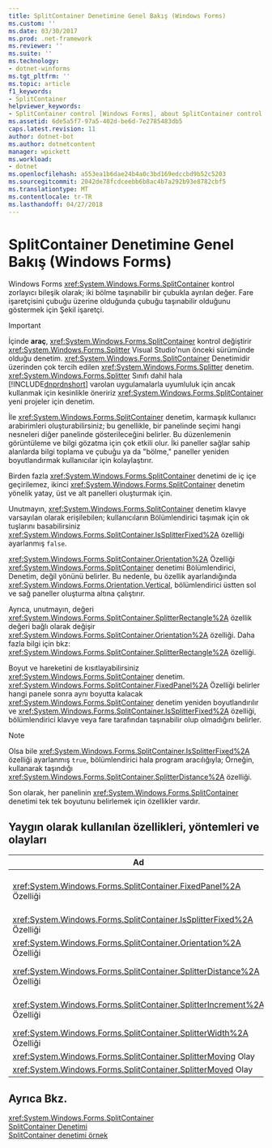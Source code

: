 ```yaml
---
title: SplitContainer Denetimine Genel Bakış (Windows Forms)
ms.custom: ''
ms.date: 03/30/2017
ms.prod: .net-framework
ms.reviewer: ''
ms.suite: ''
ms.technology:
- dotnet-winforms
ms.tgt_pltfrm: ''
ms.topic: article
f1_keywords:
- SplitContainer
helpviewer_keywords:
- SplitContainer control [Windows Forms], about SplitContainer control
ms.assetid: 6de5a5f7-97a5-402d-be6d-7e2785483db5
caps.latest.revision: 11
author: dotnet-bot
ms.author: dotnetcontent
manager: wpickett
ms.workload:
- dotnet
ms.openlocfilehash: a553ea1b6dae24b4a0c3bd169edccbd9b52c5203
ms.sourcegitcommit: 2042de78fcdceebb6b8ac4b7a292b93e8782cbf5
ms.translationtype: MT
ms.contentlocale: tr-TR
ms.lasthandoff: 04/27/2018
---
```

# <a name="splitcontainer-control-overview-windows-forms"></a>SplitContainer Denetimine Genel Bakış (Windows Forms)
Windows Forms <xref:System.Windows.Forms.SplitContainer> kontrol zorlayıcı bileşik olarak; iki bölme taşınabilir bir çubukla ayrılan değer. Fare işaretçisini çubuğu üzerine olduğunda çubuğu taşınabilir olduğunu göstermek için Şekil işaretçi.  
  
> [!IMPORTANT]
>  İçinde **araç**, <xref:System.Windows.Forms.SplitContainer> kontrol değiştirir <xref:System.Windows.Forms.Splitter> Visual Studio'nun önceki sürümünde olduğu denetim. <xref:System.Windows.Forms.SplitContainer> Denetimidir üzerinden çok tercih edilen <xref:System.Windows.Forms.Splitter> denetim. <xref:System.Windows.Forms.Splitter> Sınıfı dahil hala [!INCLUDE[dnprdnshort](../../../../includes/dnprdnshort-md.md)] varolan uygulamalarla uyumluluk için ancak kullanmak için kesinlikle öneririz <xref:System.Windows.Forms.SplitContainer> yeni projeler için denetim.  
  
 İle <xref:System.Windows.Forms.SplitContainer> denetim, karmaşık kullanıcı arabirimleri oluşturabilirsiniz; bu genellikle, bir panelinde seçimi hangi nesneleri diğer panelinde gösterileceğini belirler. Bu düzenlemenin görüntüleme ve bilgi gözatma için çok etkili olur. İki paneller sağlar sahip alanlarda bilgi toplama ve çubuğu ya da "bölme," paneller yeniden boyutlandırmak kullanıcılar için kolaylaştırır.  
  
 Birden fazla <xref:System.Windows.Forms.SplitContainer> denetimi de iç içe geçirilemez, ikinci <xref:System.Windows.Forms.SplitContainer> denetim yönelik yatay, üst ve alt panelleri oluşturmak için.  
  
 Unutmayın, <xref:System.Windows.Forms.SplitContainer> denetim klavye varsayılan olarak erişilebilen; kullanıcıların Bölümlendirici taşımak için ok tuşlarını basabilirsiniz <xref:System.Windows.Forms.SplitContainer.IsSplitterFixed%2A> özelliği ayarlanmış `false`.  
  
 <xref:System.Windows.Forms.SplitContainer.Orientation%2A> Özelliği <xref:System.Windows.Forms.SplitContainer> denetimi Bölümlendirici, Denetim, değil yönünü belirler. Bu nedenle, bu özellik ayarlandığında <xref:System.Windows.Forms.Orientation.Vertical>, bölümlendirici üstten sol ve sağ paneller oluşturma altına çalıştırır.  
  
 Ayrıca, unutmayın, değeri <xref:System.Windows.Forms.SplitContainer.SplitterRectangle%2A> özellik değeri bağlı olarak değişir <xref:System.Windows.Forms.SplitContainer.Orientation%2A> özelliği. Daha fazla bilgi için bkz: <xref:System.Windows.Forms.SplitContainer.SplitterRectangle%2A> özelliği.  
  
 Boyut ve hareketini de kısıtlayabilirsiniz <xref:System.Windows.Forms.SplitContainer> denetim. <xref:System.Windows.Forms.SplitContainer.FixedPanel%2A> Özelliği belirler hangi panele sonra aynı boyutta kalacak <xref:System.Windows.Forms.SplitContainer> denetim yeniden boyutlandırılır ve <xref:System.Windows.Forms.SplitContainer.IsSplitterFixed%2A> özelliği, bölümlendirici klavye veya fare tarafından taşınabilir olup olmadığını belirler.  
  
> [!NOTE]
>  Olsa bile <xref:System.Windows.Forms.SplitContainer.IsSplitterFixed%2A> özelliği ayarlanmış `true`, bölümlendirici hala program aracılığıyla; Örneğin, kullanarak taşındığı <xref:System.Windows.Forms.SplitContainer.SplitterDistance%2A> özelliği.  
  
 Son olarak, her panelinin <xref:System.Windows.Forms.SplitContainer> denetimi tek tek boyutunu belirlemek için özellikler vardır.  
  
## <a name="commonly-used-properties-methods-and-events"></a>Yaygın olarak kullanılan özellikleri, yöntemleri ve olayları  
  
|Ad|Açıklama|  
|----------|-----------------|  
|<xref:System.Windows.Forms.SplitContainer.FixedPanel%2A> Özelliği|Hangi panele aynı kalacaksa belirler sonra Boyut <xref:System.Windows.Forms.SplitContainer> denetim yeniden boyutlandırılır.|  
|<xref:System.Windows.Forms.SplitContainer.IsSplitterFixed%2A> Özelliği|Bölümlendirici klavye veya fare taşınıp taşınamayacağını belirler.|  
|<xref:System.Windows.Forms.SplitContainer.Orientation%2A> Özelliği|Bölümlendirici dikey veya yatay olarak düzenlenmiş varsa belirler.|  
|<xref:System.Windows.Forms.SplitContainer.SplitterDistance%2A> Özelliği|Taşınabilir Bölümlendirici çubuğuna sol veya üst kenarından piksel cinsinden uzaklığı belirler.|  
|<xref:System.Windows.Forms.SplitContainer.SplitterIncrement%2A> Özelliği|Bölümlendirici kullanıcı tarafından taşınabilmesi piksel cinsinden minimum uzaklığını belirler.|  
|<xref:System.Windows.Forms.SplitContainer.SplitterWidth%2A> Özelliği|Ayırıcının piksel cinsinden kalınlığı belirler.|  
|<xref:System.Windows.Forms.SplitContainer.SplitterMoving> Olay|Bölümlendirici taşıma olduğunda oluşur.|  
|<xref:System.Windows.Forms.SplitContainer.SplitterMoved> Olay|Bölümlendirici taşındı oluşur.|  
  
## <a name="see-also"></a>Ayrıca Bkz.  
 <xref:System.Windows.Forms.SplitContainer>  
 [SplitContainer Denetimi](../../../../docs/framework/winforms/controls/splitcontainer-control-windows-forms.md)  
 [SplitContainer denetimi örnek](http://msdn.microsoft.com/library/9015fad0-7108-4d85-a83a-a72d038c4f65)
